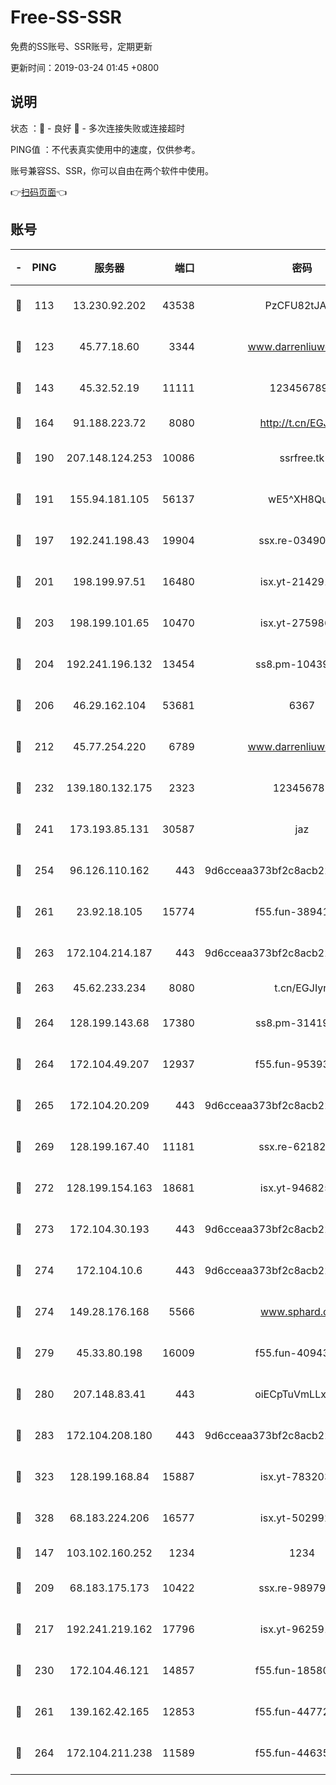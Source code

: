 # Free-SS-SSR

免费的SS账号、SSR账号，定期更新

更新时间：2019-03-24 01:45 +0800

## 说明

状态     ：🙂 - 良好 🙁 - 多次连接失败或连接超时

PING值   ：不代表真实使用中的速度，仅供参考。

账号兼容SS、SSR，你可以自由在两个软件中使用。

👉[扫码页面](https://liesauer.github.io/Free-SS-SSR/)👈

## 账号

|-|PING|服务器|端口|密码|加密方式|区域|
|:----:|:----:|:-----:|-----:|:----:|:----:|:----:|
|🙂|113|13.230.92.202|43538|PzCFU82tJAdZ|aes-256-cfb|JP|
|🙂|123|45.77.18.60|3344|www.darrenliuwei.com|aes-256-cfb|JP|
|🙂|143|45.32.52.19|11111|1234567890|aes-256-cfb|JP|
|🙂|164|91.188.223.72|8080|http://t.cn/EGJIyrl|rc4-md5|RU|
|🙂|190|207.148.124.253|10086|ssrfree.tk|aes-256-cfb|SG|
|🙂|191|155.94.181.105|56137|wE5^XH8Quw|aes-256-cfb|US|
|🙂|197|192.241.198.43|19904|ssx.re-03490817|aes-256-cfb|US|
|🙂|201|198.199.97.51|16480|isx.yt-21429161|aes-256-cfb|US|
|🙂|203|198.199.101.65|10470|isx.yt-27598689|aes-256-cfb|US|
|🙂|204|192.241.196.132|13454|ss8.pm-10439574|aes-256-cfb|US|
|🙂|206|46.29.162.104|53681|6367|aes-128-ctr|RU|
|🙂|212|45.77.254.220|6789|www.darrenliuwei.com|aes-256-cfb|SG|
|🙂|232|139.180.132.175|2323|123456789|aes-256-cfb|SG|
|🙂|241|173.193.85.131|30587|jaz|aes-256-cfb|US|
|🙂|254|96.126.110.162|443|9d6cceaa373bf2c8acb22e60b6a58be6|aes-256-cfb|US|
|🙂|261|23.92.18.105|15774|f55.fun-38941724|aes-256-cfb|US|
|🙂|263|172.104.214.187|443|9d6cceaa373bf2c8acb22e60b6a58be6|aes-256-cfb|US|
|🙂|263|45.62.233.234|8080|t.cn/EGJIyrl|rc4-md5|CA|
|🙂|264|128.199.143.68|17380|ss8.pm-31419663|aes-256-cfb|SG|
|🙂|264|172.104.49.207|12937|f55.fun-95393089|aes-256-cfb|SG|
|🙂|265|172.104.20.209|443|9d6cceaa373bf2c8acb22e60b6a58be6|aes-256-cfb|US|
|🙂|269|128.199.167.40|11181|ssx.re-62182209|aes-256-cfb|SG|
|🙂|272|128.199.154.163|18681|isx.yt-94682551|aes-256-cfb|SG|
|🙂|273|172.104.30.193|443|9d6cceaa373bf2c8acb22e60b6a58be6|aes-256-cfb|US|
|🙂|274|172.104.10.6|443|9d6cceaa373bf2c8acb22e60b6a58be6|aes-256-cfb|US|
|🙂|274|149.28.176.168|5566|www.sphard.com|aes-256-cfb|AU|
|🙂|279|45.33.80.198|16009|f55.fun-40943567|aes-256-cfb|US|
|🙂|280|207.148.83.41|443|oiECpTuVmLLxk4Ts|aes-256-cfb|AU|
|🙂|283|172.104.208.180|443|9d6cceaa373bf2c8acb22e60b6a58be6|aes-256-cfb|US|
|🙂|323|128.199.168.84|15887|isx.yt-78320366|aes-256-cfb|SG|
|🙂|328|68.183.224.206|16577|isx.yt-50299273|aes-256-cfb|SG|
|🙂|147|103.102.160.252|1234|1234|rc4-md5|JP|
|🙂|209|68.183.175.173|10422|ssx.re-98979654|aes-256-cfb|US|
|🙂|217|192.241.219.162|17796|isx.yt-96259140|aes-256-cfb|US|
|🙂|230|172.104.46.121|14857|f55.fun-18580153|aes-256-cfb|SG|
|🙂|261|139.162.42.165|12853|f55.fun-44772761|aes-256-cfb|SG|
|🙂|264|172.104.211.238|11589|f55.fun-44635800|aes-256-cfb|US|
